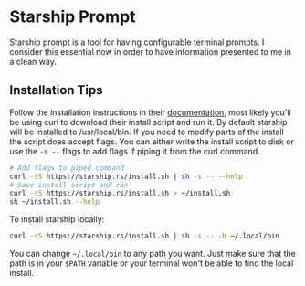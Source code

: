 # Starship Prompt

Starship prompt is a tool for having configurable terminal prompts. I consider this essential now in order to have information presented to me in a clean way.

## Installation Tips

Follow the installation instructions in their [documentation](https://starship.rs/guide/), most likely you'll be using curl to download their install script and run it. By default starship will be installed to /usr/local/bin. If you need to modify parts of the install the script does accept flags. You can either write the install script to disk or use the `-s --` flags to add flags if piping it from the curl command.

```bash
# Add flags to piped command
curl -sS https://starship.rs/install.sh | sh -s -- --help
# Save install script and run
curl -sS https://starship.rs/install.sh > ~/install.sh
sh ~/install.sh --help
```

To install starship locally:

```bash
curl -sS https://starship.rs/install.sh | sh -s -- -b ~/.local/bin
```

You can change `~/.local/bin` to any path you want. Just make sure that the path is in your `$PATH` variable or your terminal won't be able to find the local install.